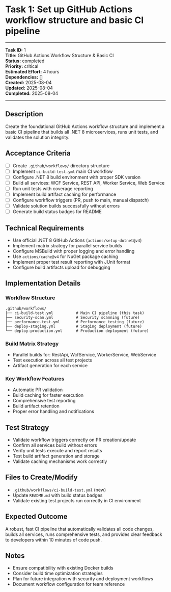 # Task 1: Set up GitHub Actions workflow structure and basic CI pipeline

---
**Task ID:** 1  
**Title:** GitHub Actions Workflow Structure & Basic CI  
**Status:** completed  
**Priority:** critical  
**Estimated Effort:** 4 hours  
**Dependencies:** []  
**Created:** 2025-08-04  
**Updated:** 2025-08-04  
**Completed:** 2025-08-04  

---

## Description
Create the foundational GitHub Actions workflow structure and implement a basic CI pipeline that builds all .NET 8 microservices, runs unit tests, and validates the solution integrity.

## Acceptance Criteria
- [ ] Create `.github/workflows/` directory structure
- [ ] Implement `ci-build-test.yml` main CI workflow
- [ ] Configure .NET 8 build environment with proper SDK version
- [ ] Build all services: WCF Service, REST API, Worker Service, Web Service
- [ ] Run unit tests with coverage reporting
- [ ] Implement build artifact caching for performance
- [ ] Configure workflow triggers (PR, push to main, manual dispatch)
- [ ] Validate solution builds successfully without errors
- [ ] Generate build status badges for README

## Technical Requirements
- Use official .NET 8 GitHub Actions (`actions/setup-dotnet@v4`)
- Implement matrix strategy for parallel service builds
- Configure MSBuild with proper logging and error handling
- Use `actions/cache@v4` for NuGet package caching
- Implement proper test result reporting with JUnit format
- Configure build artifacts upload for debugging

## Implementation Details

### Workflow Structure
```
.github/workflows/
├── ci-build-test.yml          # Main CI pipeline (this task)
├── security-scan.yml          # Security scanning (future)
├── performance-test.yml       # Performance testing (future)
├── deploy-staging.yml         # Staging deployment (future)
└── deploy-production.yml      # Production deployment (future)
```

### Build Matrix Strategy
- Parallel builds for: RestApi, WcfService, WorkerService, WebService
- Test execution across all test projects
- Artifact generation for each service

### Key Workflow Features
- Automatic PR validation
- Build caching for faster execution
- Comprehensive test reporting
- Build artifact retention
- Proper error handling and notifications

## Test Strategy
- Validate workflow triggers correctly on PR creation/update
- Confirm all services build without errors
- Verify unit tests execute and report results
- Test build artifact generation and storage
- Validate caching mechanisms work correctly

## Files to Create/Modify
- `.github/workflows/ci-build-test.yml` (new)
- Update `README.md` with build status badges
- Validate existing test projects run correctly in CI environment

## Expected Outcome
A robust, fast CI pipeline that automatically validates all code changes, builds all services, runs comprehensive tests, and provides clear feedback to developers within 10 minutes of code push.

## Notes
- Ensure compatibility with existing Docker builds
- Consider build time optimization strategies
- Plan for future integration with security and deployment workflows
- Document workflow configuration for team reference